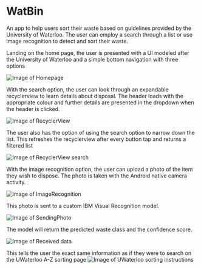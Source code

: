 # WatBin

An app to help users sort their waste based on guidelines provided by the University of Waterloo. The user can employ a search through a list or use image recognition to detect and sort their waste.

Landing on the home page, the user is presented with a UI modeled after the University of Waterloo and a simple bottom navigation with three options

![Image of Homepage](https://github.com/xinyizou/WatBin/blob/master/images/Screenshot_20190603-141756_WatBin.jpg)

With the search option, the user can look through an expandable recyclerview to learn details about disposal. The header loads with the appropriate colour and further details are presented in the dropdown when the header is clicked.

![Image of RecyclerView](https://github.com/xinyizou/WatBin/blob/master/images/Screenshot_20190603-151546_WatBin.jpg)

The user also has the option of using the search option to narrow down the list. This refreshes the recyclerview after every button tap and returns a filtered list

![Image of RecyclerView search](https://github.com/xinyizou/WatBin/blob/master/images/Screenshot_20190603-141812_WatBin.jpg)

With the image recognition option, the user can upload a photo of the item they wish to dispose. The photo is taken with the Android native camera activity. 

![Image of ImageRecognition](https://github.com/xinyizou/WatBin/blob/master/images/Screenshot_20190603-141831_WatBin.jpg)

This photo is sent to a custom IBM Visual Recognition model.

![Image of SendingPhoto](https://github.com/xinyizou/WatBin/blob/master/images/Screenshot_20190603-141900_WatBin.jpg)

The model will return the predicted waste class and the confidence score.

![Image of Received data](https://github.com/xinyizou/WatBin/blob/master/images/pen_result.png)

This tells the user the exact same information as if they were to search on the UWaterloo A-Z sorting page
![Image of UWaterloo sorting instructions](https://github.com/xinyizou/WatBin/blob/master/images/pen.PNG)

